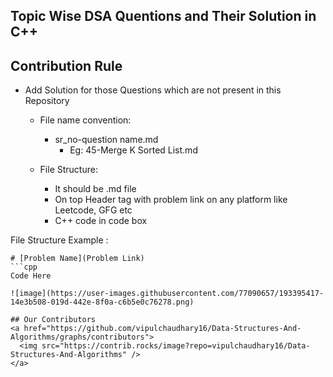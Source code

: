 ## Topic Wise DSA Quentions and Their Solution in C++

## Contribution Rule
- Add Solution for those Questions which are not present in this Repository
  - File name convention:
    - sr_no-question name.md
      - Eg: 45-Merge K Sorted List.md

  - File Structure:
    - It should be .md file
    - On top Header tag with problem link on any platform like Leetcode, GFG etc
    - C++ code in code box
  
File Structure Example :

```
# [Problem Name](Problem Link)
```cpp
Code Here
```
```
![image](https://user-images.githubusercontent.com/77090657/193395417-14e3b508-019d-442e-8f0a-c6b5e0c76278.png)

## Our Contributors
<a href="https://github.com/vipulchaudhary16/Data-Structures-And-Algorithms/graphs/contributors">
  <img src="https://contrib.rocks/image?repo=vipulchaudhary16/Data-Structures-And-Algorithms" />
</a>
